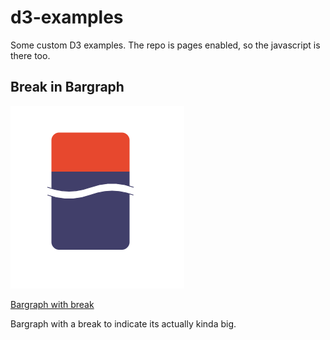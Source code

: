 # d3-examples


Some custom D3 examples.   The repo is pages enabled, so the javascript is there too.

## Break in Bargraph

![pill](https://github.com/robstave/d3-examples/blob/master/pill/pill.png)

[Bargraph with break](https://github.com/robstave/d3-examples/pill)

Bargraph with a break to indicate its actually kinda big.
